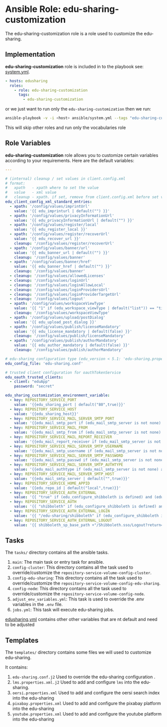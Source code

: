 # Ansible Role: edu-sharing-customization

The edu-sharing-customization role is a role used to customize the edu-sharing.

## Implementation

__edu-sharing-customization__ role is included in to the playbook see: [system.yml](../../../system.yml).


```yaml
- hosts: edusharing
  roles:
    - role: edu-sharing-customization
      tags: 
        - edu-sharing-customization

```


or we just want to run only the `edu-sharing-customization` then we run:

```sh
ansible-playbook -v -i <host> ansible/system.yml --tags "edu-sharing-customization"
```
This will skip other roles and run only the vocabularies role

## Role Variables

__edu-sharing-customization__ role allows you to customize certain variables according to your requirements. Here are the default variables:


```yaml
---

# (internal) cleanup / set values in client.config.xml
# format:
#   xpath   - xpath where to set the value
#   value   - xml value
#   cleanup - xpath. if set, remove from client.config.xml before set values
edu_client_config_xml_standard_entries:
  - xpath: '/config/values/imprintUrl'
    value: '{{ edu_imprinturl | default("") }}'
  - xpath: '/config/values/privacyInformationUrl'
    value: '{{ edu_privacyInformationUrl | default("") }}'
  - xpath: '/config/values/register/local'
    value: '{{ edu_register_local }}'
  - xpath: '/config/values/register/recoverUrl'
    value: '{{ edu_recover_url }}'
    cleanup: '/config/values/register/recoverUrl'
  - xpath: '/config/values/banner/url'
    value: '{{ edu_banner_url | default("") }}'
    cleanup: '/config/values/banner'
  - xpath: '/config/values/banner/href'
    value: '{{ edu_banner_href | default("") }}'
    cleanup: '/config/values/banner'
  - cleanup: '/config/values/allowedLicenses'
  - cleanup: '/config/values/loginUrl'
  - cleanup: '/config/values/loginAllowLocal'
  - cleanup: '/config/values/loginProvidersUrl'
  - cleanup: '/config/values/loginProviderTargetUrl'
  - cleanup: '/config/values/logout'
  - xpath: '/config/values/workspaceViewType'
    value: '{{ "1" if (edu_workspace_viewType | default("list")) == "tile" else "0" }}'
    cleanup: '/config/values/workspaceViewType'
  - xpath: '/config/values/upload/postDialog'
    value: '{{ edu_upload_post_dialog }}'
  - xpath: '/config/values/publish/licenseMandatory'
    value: '{{ edu_license_mandatory | default(false) }}'
    cleanup: '/config/values/publish/licenseMandatory'
  - xpath: '/config/values/publish/authorMandatory'
    value: '{{ edu_author_mandatory | default(false) }}'
    cleanup: '/config/values/publish/authorMandatory'

# edu-sharing configuration type (edu_version < 5.1: 'edu-sharing.properties' and edu_version >= 5.1: 'edu-sharing.conf'
edu_config_file: 'edu-sharing.conf'

# trusted client configuration for oauthTokenService
edu_oauth_trusted_clients:
  - client: "eduApp"
    password: "secret"

edu_sharing_customization_environment_variable:
  - key: REPOSITORY_SERVICE_PORT
    value: '{{edu_sharing_port | default("80",true)}}'
  - key: REPOSITORY_SERVICE_HOST
    value: '{{edu_sharing_host}}'
  - key: REPOSITORY_SERVICE_MAIL_SERVER_SMTP_PORT
    value: '{{edu_mail_smtp_port if (edu_mail_smtp_server is not none) and (edu_mail_smtp_server is defined) else ""}}'
  - key: REPOSITORY_SERVICE_MAIL_FROM
    value: '{{edu_mail_smtp_from if (edu_mail_smtp_server is not none) and (edu_mail_smtp_server is defined) else ""}}'
  - key: REPOSITORY_SERVICE_MAIL_REPORT_RECEIVER
    value: '{{edu_mail_report_receiver if (edu_mail_smtp_server is not none) and (edu_mail_smtp_server is defined) else ""}}'
  - key: REPOSITORY_SERVICE_MAIL_SERVER_SMTP_USERNAME
    value: '{{edu_mail_smtp_username if (edu_mail_smtp_server is not none) and (edu_mail_smtp_server is defined) else ""}}'
  - key: REPOSITORY_SERVICE_MAIL_SERVER_SMTP_PASSWORD
    value: '{{edu_mail_smtp_passwd if (edu_mail_smtp_server is not none) and (edu_mail_smtp_server is defined) else ""}}'
  - key: REPOSITORY_SERVICE_MAIL_SERVER_SMTP_AUTHTYPE
    value: '{{edu_mail_authtype if (edu_mail_smtp_server is not none) and (edu_mail_smtp_server is defined) else ""}}'
  - key: REPOSITORY_SERVICE_MAIL_SERVER_SMTP_HOST
    value: '{{edu_mail_smtp_server | default("",true)}}'
  - key: REPOSITORY_SERVICE_HOME_APPID
    value: '{{edu_repo_id | default("local",true)}}'
  - key: REPOSITORY_SERVICE_AUTH_EXTERNAL
    value: '{{ "true" if (edu_configure_shibboleth is defined) and (edu_configure_shibboleth)  else ""}}'
  - key: REPOSITORY_SERVICE_AUTH
    value: '{{ "shibboleth" if (edu_configure_shibboleth is defined) and (edu_configure_shibboleth)  else ""}}'
  - key: REPOSITORY_SERVICE_AUTH_EXTERNAL_LOGIN
    value: '{{ "/edu-sharing/shibboleth" if (edu_configure_shibboleth is defined) and (edu_configure_shibboleth)  else ""}}'
  - key: REPOSITORY_SERVICE_AUTH_EXTERNAL_LOGOUT
    value: '{{ shibboleth_sp_base_path +"/Shibboleth.sso/Logout?return=" +  edu_sharing_url + "/components/login" if (edu_configure_shibboleth is defined) and (edu_configure_shibboleth)  else ""}}'


```

## Tasks

The `tasks/` directory contains all the ansible tasks.

1. `main`: The main task or entry task for ansible.
2. `config-cluster`: This directory contains all the task used to override/customize the `repository-service-volume-config-cluster`.
3. `config-edu-sharing`: This directory contains all the task used to override/customize the `repository-service-volume-config-edu-sharing`.
4. `config-node`: This directory contains all the task used to override/customize the `repository-service-volume-config-node`.
5. `adjust_env_variables.yml`: This task is used to override the .env variables in the `.env` file.
6. `jobs.yml`: This task will execute edu-sharing jobs.


[edusharing.yml](../../../group_vars/edusharing.yml) contains other other variables that are nt default and need to be adjusted

## Templates

 The `templates/` directory contains some files we will used to customize edu-sharing.

 It contains: 

 1. `edu-sharing.conf.j2` Used to override the edu-sharing configuration .
 2. `lms.properties.xml.j2` Used to add and configure `lms` into the edu-sharing.
 3. `oersi.properties.xml` Used to add and configure the oersi search index into the edu-sharing
 4. `pixabay.properties.xml` Used to add and configure the pixabay platform into the edu-sharing
 5. `youtube.properties.xml` Used to add and configure the youtube platform into the edu-sharing


